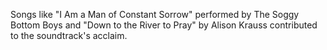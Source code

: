 Songs like "I Am a Man of Constant Sorrow" performed by The Soggy Bottom Boys and "Down to the River to Pray" by Alison Krauss contributed to the soundtrack's acclaim.
